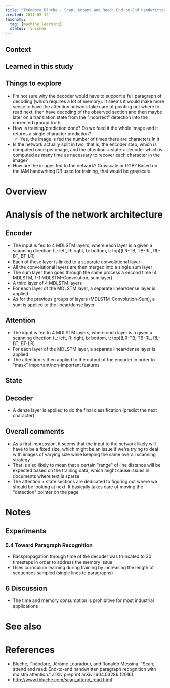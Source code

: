 ```yaml
---
title: "Théodore Bluche - Scan, Attend and Read: End-to-End Handwritten Paragraph Recognition with MDLSTM Attention (2016)"
created: 2017-05-19
taxonomy:
  tag: [machine learning]
  status: finished
---
```


## Context

## Learned in this study

## Things to explore
* I'm not sure why the decoder would have to support a full paragraph of decoding (which requires a lot of memory). It seems it would make more sense to have the attention network take care of pointing out where to read next, then have decoding of the observed section and then maybe later on a translation state from the "incorrect" detection into the corrected ground truth
* How is training/prediction done? Do we feed it the whole image and it returns a single character prediction?
	* Yes, the image is fed the number of times there are characters in it
* Is the network actually split in two, that is, the encoder step, which is computed once per image, and the attention + state + decoder which is computed as many time as necessary to recover each character in the image?
* How are the images fed to the network? Grayscale or RGB? Based on the IAM handwriting DB used for training, that would be grayscale.

# Overview

# Analysis of the network architecture
## Encoder
* The input is fed to 4 MDLSTM layers, where each layer is a given a scanning direction (L: left, R: right, b: bottom, t: top)(LR-TB, TB-RL, RL-BT, BT-LR)
* Each of these layer is linked to a separate convolutional layer
* All the convolutional layers are then merged into a single sum layer
* The sum layer then goes through the same process a second time (4 MDLSTM, 1-1 MDLSTM-Convolution, sum layer)
* A third layer of 4 MDLSTM layers
* For each layer of the MDLSTM layer, a separate linear/dense layer is applied
* As for the previous groups of layers (MDLSTM-Convolution-Sum), a sum is applied to the linear/dense layer

## Attention
* The input is fed to 4 MDLSTM layers, where each layer is a given a scanning direction (L: left, R: right, b: bottom, t: top)(LR-TB, TB-RL, RL-BT, BT-LR)
* For each layer of the MDLSTM layer, a separate linear/dense layer is applied
* The attention is then applied to the output of the encoder in order to "mask" important/non-important features

## State


## Decoder
* A dense layer is applied to do the final classification (predict the next character)

## Overall comments
* As a first impression, it seems that the input to the network likely will have to be a fixed size, which might be an issue if we're trying to deal with images of varying size while keeping the same overall scanning strategy
* That is also likely to mean that a certain "range" of line distance will be expected based on the training data, which might cause issues in documents where text is sparse
* The attention + state sections are dedicated to figuring out where we should be looking at next. It basically takes care of moving the "detection" pointer on the page

# Notes
## Experiments
### 5.4 Toward Paragraph Recognition
* Backpropagation through time of the decoder was truncated to 30 timesteps in order to address the memory issue
* Uses curriculum learning during training by increasing the length of sequences sampled (single lines to paragraphs)

## 6 Discussion
* The time and memory consumption is prohibitive for most industrial applications

# See also

# References
* Bluche, Théodore, Jérôme Louradour, and Ronaldo Messina. "Scan, attend and read: End-to-end handwritten paragraph recognition with mdlstm attention." arXiv preprint arXiv:1604.03286 (2016).
* http://www.tbluche.com/scan_attend_read.html
